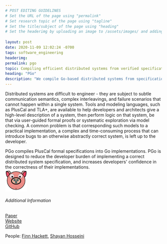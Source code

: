 ```yaml
---
# POST EDITING GUIDELINES
# Set the URL of the page using "permalink"
# Set research topic of the page using "tagline"
# Set the title/subject of the page using "heading"
# Set the headerimg by uploading an image to /assets/images/ and adding the URL to "headerimg"

layout: post
date: 2020-11-09 12:02:24 -0700
tags: software_engineering
headerimg:
permalink: pgo
topic: Compiling efficient distributed systems from verified specifications
heading: "PGo"
description: "We compile Go-based distributed systems from specifications written in a variant of PlusCal."
---
```

<!-- Project Overview section -->
<div class="container-fluid bg-gray my-5 py-5">
    <div class="container pt-4">
        <P>
Distributed systems are difficult to engineer - they are subject to
subtle communication semantics, complex interleavings, and failure
scenarios that cannot happen within a single system. Tools and
modeling languages, such as PlusCal and TLA+, are available to help
developers and architects give a high-level description of a system,
then perform logic on that system, be that via user-guided formal
proofs or systematic exploration via model checking. A common problem
is that corresponding such models to a practical implementation, a
complex and time-consuming process that can introduce bugs to an
otherwise abstractly correct system, is left up to the developer.
	</p>
	<p>
PGo compiles PlusCal formal specifications into Go
implementations. PGo is designed to reduce the developer burden of
implementing a correct distributed system specification, and increases
developers' confidence in the correctness of their implementations.
<br>
<img src="../assets/logos/piggo.svg" alt="PGo logo" style="width: 5em; height: 5em; vertical-align: middle; display:block" />
</p>
    </div>
</div>
<!-- /Project Overview section -->
<!-- Project Details and Additional Info -->
<div class="container">
    <h6>Additional Information</h6>
	<p>
        <a href="https://doi.org/10.1145/3575693.3575695">Paper</a><br/>
        <a href="https://distcompiler.github.io/">Website</a><br/>
        <a href="https://github.com/UBC-NSS/pgo">GitHub</a><br/>
    </p>
    <P>People: <a href="http://fhackett.github.io/">Finn Hackett</a>, <a href="https://shayanh.com">Shayan Hosseini</a></p>
</div>
<!-- /Project Details and Additional Info -->
